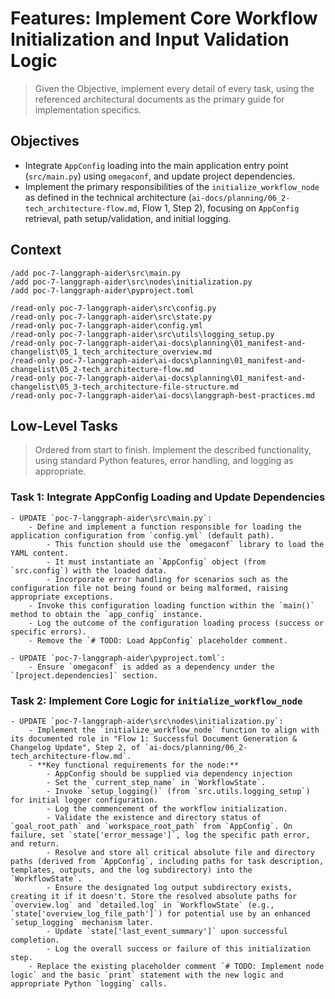 # Features: Implement Core Workflow Initialization and Input Validation Logic

> Given the Objective, implement every detail of every task, using the referenced architectural documents as the primary guide for implementation specifics.

## Objectives

- Integrate `AppConfig` loading into the main application entry point (`src/main.py`) using `omegaconf`, and update project dependencies.
- Implement the primary responsibilities of the `initialize_workflow_node` as defined in the technical architecture (`ai-docs/planning/06_2-tech_architecture-flow.md`, Flow 1, Step 2), focusing on `AppConfig` retrieval, path setup/validation, and initial logging.

## Context
```
/add poc-7-langgraph-aider\src\main.py
/add poc-7-langgraph-aider\src\nodes\initialization.py
/add poc-7-langgraph-aider\pyproject.toml

/read-only poc-7-langgraph-aider\src\config.py
/read-only poc-7-langgraph-aider\src\state.py
/read-only poc-7-langgraph-aider\config.yml
/read-only poc-7-langgraph-aider\src\utils\logging_setup.py
/read-only poc-7-langgraph-aider\ai-docs\planning\01_manifest-and-changelist\05_1_tech_architecture_overview.md
/read-only poc-7-langgraph-aider\ai-docs\planning\01_manifest-and-changelist\05_2-tech_architecture-flow.md
/read-only poc-7-langgraph-aider\ai-docs\planning\01_manifest-and-changelist\05_3-tech_architecture-file-structure.md
/read-only poc-7-langgraph-aider\ai-docs\langgraph-best-practices.md
```
## Low-Level Tasks
> Ordered from start to finish. Implement the described functionality, using standard Python features, error handling, and logging as appropriate.

### Task 1: Integrate AppConfig Loading and Update Dependencies
```
- UPDATE `poc-7-langgraph-aider\src\main.py`:
    - Define and implement a function responsible for loading the application configuration from `config.yml` (default path).
        - This function should use the `omegaconf` library to load the YAML content.
        - It must instantiate an `AppConfig` object (from `src.config`) with the loaded data.
        - Incorporate error handling for scenarios such as the configuration file not being found or being malformed, raising appropriate exceptions.
    - Invoke this configuration loading function within the `main()` method to obtain the `app_config` instance.
    - Log the outcome of the configuration loading process (success or specific errors).
    - Remove the `# TODO: Load AppConfig` placeholder comment.

- UPDATE `poc-7-langgraph-aider\pyproject.toml`:
    - Ensure `omegaconf` is added as a dependency under the `[project.dependencies]` section.
```

### Task 2: Implement Core Logic for `initialize_workflow_node`
```
- UPDATE `poc-7-langgraph-aider\src\nodes\initialization.py`:
    - Implement the `initialize_workflow_node` function to align with its documented role in "Flow 1: Successful Document Generation & Changelog Update", Step 2, of `ai-docs/planning/06_2-tech_architecture-flow.md`.
    - **Key functional requirements for the node:**
        - AppConfig should be supplied via dependency injection 
        - Set the `current_step_name` in `WorkflowState`.
        - Invoke `setup_logging()` (from `src.utils.logging_setup`) for initial logger configuration.
        - Log the commencement of the workflow initialization.
        - Validate the existence and directory status of `goal_root_path` and `workspace_root_path` from `AppConfig`. On failure, set `state['error_message']`, log the specific path error, and return.
        - Resolve and store all critical absolute file and directory paths (derived from `AppConfig`, including paths for task description, templates, outputs, and the log subdirectory) into the `WorkflowState`.
        - Ensure the designated log output subdirectory exists, creating it if it doesn't. Store the resolved absolute paths for `overview.log` and `detailed.log` in `WorkflowState` (e.g., `state['overview_log_file_path']`) for potential use by an enhanced `setup_logging` mechanism later.
        - Update `state['last_event_summary']` upon successful completion.
        - Log the overall success or failure of this initialization step.
    - Replace the existing placeholder comment `# TODO: Implement node logic` and the basic `print` statement with the new logic and appropriate Python `logging` calls.
```
